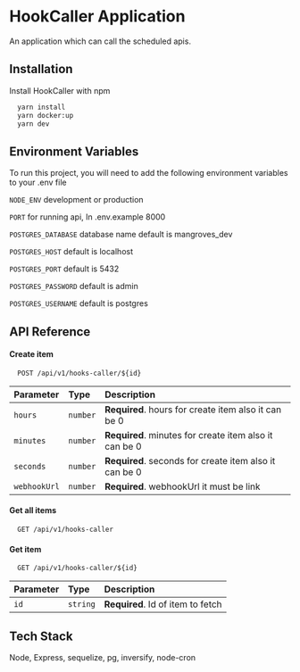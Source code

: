 
# HookCaller Application

An application which can call the scheduled apis.



## Installation

Install HookCaller with npm

```bash
  yarn install 
  yarn docker:up
  yarn dev
```
    
## Environment Variables

To run this project, you will need to add the following environment variables to your .env file

`NODE_ENV` development or production

`PORT` for running api, In .env.example 8000

`POSTGRES_DATABASE` database name default is mangroves_dev

`POSTGRES_HOST` default is localhost

`POSTGRES_PORT` default is 5432

`POSTGRES_PASSWORD` default is admin

`POSTGRES_USERNAME` default is postgres



## API Reference

#### Create item

```http
  POST /api/v1/hooks-caller/${id}
```

| Parameter | Type     | Description                       |
| :-------- | :------- | :-------------------------------- |
| `hours`      | `number` | **Required**. hours for create item also it can be 0 |
| `minutes`      | `number` | **Required**. minutes for create item also it can be 0 |
| `seconds`      | `number` | **Required**. seconds for create item also it can be 0 |
| `webhookUrl`      | `number` | **Required**. webhookUrl it must be link|

#### Get all items

```http
  GET /api/v1/hooks-caller
```

#### Get item

```http
  GET /api/v1/hooks-caller/${id}
```

| Parameter | Type     | Description                       |
| :-------- | :------- | :-------------------------------- |
| `id`      | `string` | **Required**. Id of item to fetch |




## Tech Stack

Node, Express, sequelize, pg, inversify, node-cron


